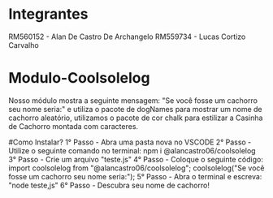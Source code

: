 # Integrantes
RM560152 - Alan De Castro De Archangelo
RM559734 - Lucas Cortizo Carvalho

# Modulo-Coolsolelog
Nosso módulo mostra a seguinte mensagem: "Se você fosse um cachorro seu nome seria:" e utiliza o pacote de dogNames para mostrar um nome de cachorro aleatório, utilizamos o pacote de cor chalk para estilizar a Casinha de Cachorro montada com caracteres.

#Como Instalar?
1° Passo - Abra uma pasta nova no VSCODE
2° Passo - Utilize o seguinte comando no terminal: npm i @alancastro06/coolsolelog
3° Passo - Crie um arquivo "teste.js" 
4° Passo - Coloque o seguinte código: 
import coolsolelog from "@alancastro06/coolsolelog";
coolsolelog("Se você fosse um cachorro seu nome seria:");
5° Passo - Abra o terminal e escreva: "node teste,js"
6° Passo - Descubra seu nome de cachorro!
